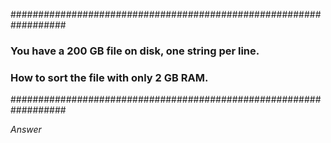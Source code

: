 ##################################################################
<h3>You have a 200 GB file on disk, one string per line.</h3>
<h3>How to sort the file with only 2 GB RAM.</h3>
##################################################################

*Answer*
